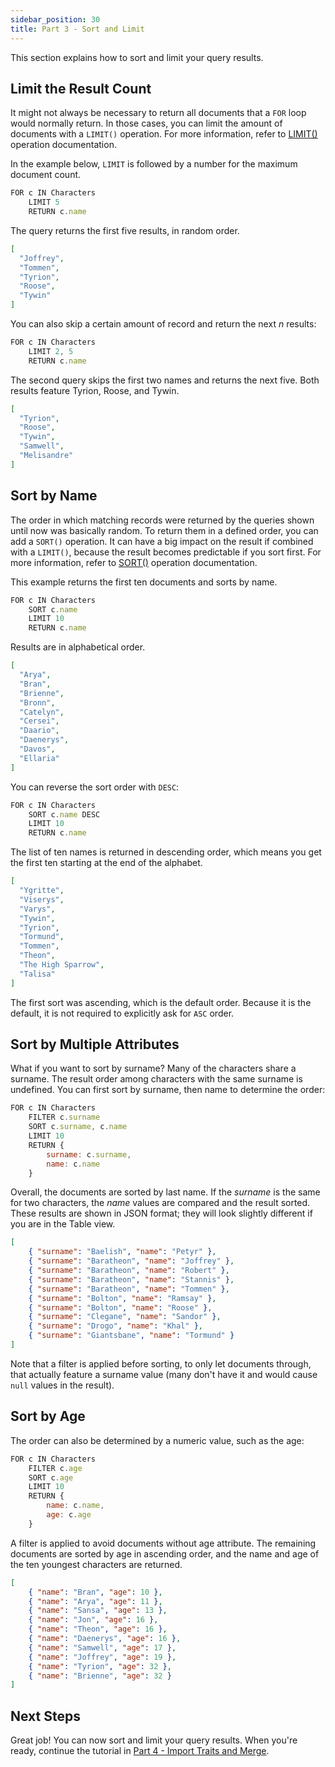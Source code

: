 ```yaml
---
sidebar_position: 30
title: Part 3 - Sort and Limit
---
```


This section explains how to sort and limit your query results.

## Limit the Result Count

It might not always be necessary to return all documents that a `FOR` loop would normally return. In those cases, you can limit the amount of documents with a `LIMIT()` operation. For more information, refer to [LIMIT()](../c8ql/operations/limit) operation documentation.

In the example below, `LIMIT` is followed by a number for the maximum document count.

```js
FOR c IN Characters
    LIMIT 5
    RETURN c.name
```

The query returns the first five results, in random order.

```json
[
  "Joffrey",
  "Tommen",
  "Tyrion",
  "Roose",
  "Tywin"
]
```

 You can also skip a certain amount of record and return the next _n_ results:

```js
FOR c IN Characters
    LIMIT 2, 5
    RETURN c.name
```

The second query skips the first two names and returns the next five. Both results feature Tyrion, Roose, and Tywin.

```json
[
  "Tyrion",
  "Roose",
  "Tywin",
  "Samwell",
  "Melisandre"
]
```

## Sort by Name

The order in which matching records were returned by the queries shown until now was basically random. To return them in a defined order, you can add a `SORT()` operation. It can have a big impact on the result if combined with a `LIMIT()`, because the result becomes predictable if you sort first. For more information, refer to [SORT()](../c8ql/operations/sort) operation documentation.

This example returns the first ten documents and sorts by name.

```js
FOR c IN Characters
    SORT c.name
    LIMIT 10
    RETURN c.name
```

Results are in alphabetical order.

```json
[
  "Arya",
  "Bran",
  "Brienne",
  "Bronn",
  "Catelyn",
  "Cersei",
  "Daario",
  "Daenerys",
  "Davos",
  "Ellaria"
]
```

You can reverse the sort order with `DESC`:

```js
FOR c IN Characters
    SORT c.name DESC
    LIMIT 10
    RETURN c.name
```

The list of ten names is returned in descending order, which means you get the first ten starting at the end of the alphabet.

```json
[
  "Ygritte",
  "Viserys",
  "Varys",
  "Tywin",
  "Tyrion",
  "Tormund",
  "Tommen",
  "Theon",
  "The High Sparrow",
  "Talisa"
]
```

The first sort was ascending, which is the default order. Because it is the default, it is not required to explicitly ask for `ASC` order.

## Sort by Multiple Attributes

What if you want to sort by surname? Many of the characters share a surname. The result order among characters with the same surname is undefined. You can first sort by surname, then name to determine the order:

```js
FOR c IN Characters
    FILTER c.surname
    SORT c.surname, c.name
    LIMIT 10
    RETURN {
        surname: c.surname,
        name: c.name
    }
```

Overall, the documents are sorted by last name. If the _surname_ is the same for two characters, the _name_ values are compared and the result sorted. These results are shown in JSON format; they will look slightly different if you are in the Table view.

```json
[
    { "surname": "Baelish", "name": "Petyr" },
    { "surname": "Baratheon", "name": "Joffrey" },
    { "surname": "Baratheon", "name": "Robert" },
    { "surname": "Baratheon", "name": "Stannis" },
    { "surname": "Baratheon", "name": "Tommen" },
    { "surname": "Bolton", "name": "Ramsay" },
    { "surname": "Bolton", "name": "Roose" },
    { "surname": "Clegane", "name": "Sandor" },
    { "surname": "Drogo", "name": "Khal" },
    { "surname": "Giantsbane", "name": "Tormund" }
]
```

Note that a filter is applied before sorting, to only let documents through, that actually feature a surname value (many don't have it and would cause `null` values in the result).

## Sort by Age

The order can also be determined by a numeric value, such as the age:

```js
FOR c IN Characters
    FILTER c.age
    SORT c.age
    LIMIT 10
    RETURN {
        name: c.name,
        age: c.age
    }
```

A filter is applied to avoid documents without age attribute. The remaining documents are sorted by age in ascending order, and the name and age of the ten youngest characters are returned.

```json
[
    { "name": "Bran", "age": 10 },
    { "name": "Arya", "age": 11 },
    { "name": "Sansa", "age": 13 },
    { "name": "Jon", "age": 16 },
    { "name": "Theon", "age": 16 },
    { "name": "Daenerys", "age": 16 },
    { "name": "Samwell", "age": 17 },
    { "name": "Joffrey", "age": 19 },
    { "name": "Tyrion", "age": 32 },
    { "name": "Brienne", "age": 32 }
]
```

## Next Steps

Great job! You can now sort and limit your query results. When you're ready, continue the tutorial in [Part 4 - Import Traits and Merge](import-and-merge).
